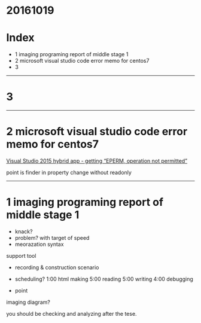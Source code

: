 # 20161019

# Index
- 1 imaging programing report of middle stage 1 
- 2 microsoft visual studio code error memo for centos7
- 3 

----------------------------
# 3 





----------------------------

# 2 microsoft visual studio code error memo for centos7

[Visual Studio 2015 hybrid app - getting “EPERM, operation not permitted”](http://stackoverflow.com/questions/31924314/visual-studio-2015-hybrid-app-getting-eperm-operation-not-permitted)

point is finder in property change without readonly



----------------------------

# 1 imaging programing report of middle stage 1

- knack?
- problem? with target of speed
- meorazation syntax

support tool
- recording & construction scenario

- scheduling?
1:00 html making
5:00 reading
5:00 writing
4:00 debugging

- point 

imaging diagram?

you should be checking and analyzing after the tese.


